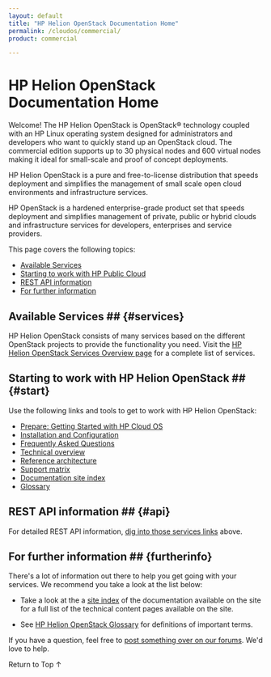```yaml
---
layout: default
title: "HP Helion OpenStack Documentation Home"
permalink: /cloudos/commercial/
product: commercial

---
```

# HP Helion OpenStack Documentation Home

Welcome! The HP Helion OpenStack is OpenStack&reg; technology coupled with an HP Linux operating system designed for administrators and developers who want to quickly stand up an OpenStack cloud. The commercial edition supports up to 30 physical nodes and 600 virtual nodes making it ideal for small-scale and proof of concept deployments.
<!-- Next 2 graphs, text from Jim Gardner email 4/24 -->
HP Helion OpenStack is a pure and free-to-license distribution that speeds deployment and simplifies the management of small scale open cloud environments and infrastructure services. 

HP OpenStack is a hardened enterprise-grade product set that speeds deployment and simplifies management of private, public or hybrid clouds and infrastructure services for developers, enterprises and service providers.

This page covers the following topics:

* [Available Services](#services)
* [Starting to work with HP Public Cloud](#start)
* [REST API information](#api)
* [For further information](furtherinfo)

## Available Services ## {#services}

HP Helion OpenStack consists of many services based on the different OpenStack projects to provide the functionality you need. Visit the [HP Helion OpenStack Services Overview page](/cloudos/commercial/services/overview/) for a complete list of services.

## Starting to work with HP Helion OpenStack ## {#start}

Use the following links and tools to get to work with HP Helion OpenStack:

* [Prepare: Getting Started with HP Cloud OS](/cloudos/prepare/)
* [Installation and Configuration](/cloudos/commercial/install/) 
* [Frequently Asked Questions](/cloudos/commercial/faqs/)
* [Technical overview](/cloudos/commercial/technical-overview/)
* [Reference architecture](/cloudos/commercial/reference-architecture/)
* [Support matrix](/cloudos/commercial/support-matrix/)
* [Documentation site index](/cloudos/siteindex/)
* [Glossary](/cloudos/commercial/glossary/)

## REST API information ## {#api}

For detailed REST API information, [dig into those services links](/cloudos/commercial/services/overview/) above. 

## For further information ## {furtherinfo}

There's a lot of information out there to help you get going with your services. We recommend you take a look at the list below:

* Take a look at the a [site index](/cloudos/siteindex/) of the documentation available on the site for a full list of the technical content pages available on the site.

* See [HP Helion OpenStack Glossary](/cloudos/commercial/glossary/) for definitions of important terms.

If you have a question, feel free to [post something over on our forums](https://connect.hpcloud.com/). We'd love to help.

<a href="#top" style="padding:14px 0px 14px 0px; text-decoration: none;"> Return to Top &#8593; </a>
